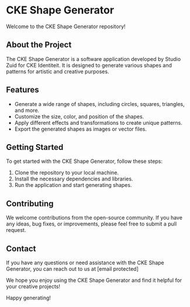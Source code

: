 # CKE Shape Generator

Welcome to the CKE Shape Generator repository!

## About the Project
The CKE Shape Generator is a software application developed by Studio Zuid for CKE Identiteit. It is designed to generate various shapes and patterns for artistic and creative purposes.

## Features
- Generate a wide range of shapes, including circles, squares, triangles, and more.
- Customize the size, color, and position of the shapes.
- Apply different effects and transformations to create unique patterns.
- Export the generated shapes as images or vector files.

## Getting Started
To get started with the CKE Shape Generator, follow these steps:
1. Clone the repository to your local machine.
2. Install the necessary dependencies and libraries.
3. Run the application and start generating shapes.

## Contributing
We welcome contributions from the open-source community. If you have any ideas, bug fixes, or improvements, please feel free to submit a pull request.

## Contact
If you have any questions or need assistance with the CKE Shape Generator, you can reach out to us at [email protected]

We hope you enjoy using the CKE Shape Generator and find it helpful for your creative projects!

Happy generating!
